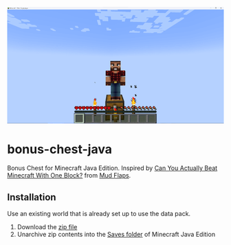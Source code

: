 ![Bonus Chest](/bonus-chest-java.png)

# bonus-chest-java
Bonus Chest for Minecraft Java Edition. Inspired by [Can You Actually Beat Minecraft With One Block?](https://www.youtube.com/watch?v=XIxOi0eQrNU) from [Mud Flaps](https://www.youtube.com/@MudFlaps).
 
## Installation
Use an existing world that is already set up to use the data pack.
1. Download the [zip file](https://github.com/kirbycope/bonus-chest-java/archive/refs/heads/main.zip)
1. Unarchive zip contents into the [Saves folder](https://help.minecraft.net/hc/en-us/articles/4409159214605-Managing-Data-and-Game-Storage-in-Minecraft-Java-Edition) of Minecraft Java Edition

